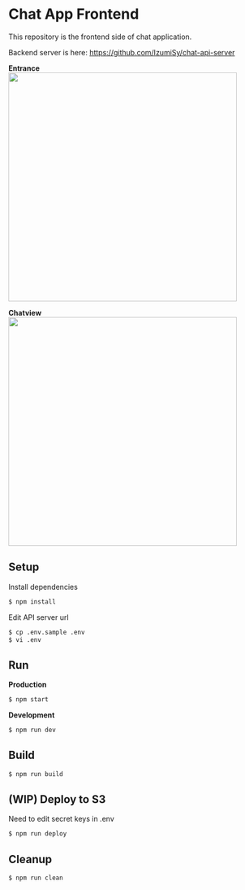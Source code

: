 # Chat App Frontend
This repository is the frontend side of chat application.  

Backend server is here: https://github.com/IzumiSy/chat-api-server

**Entrance**  
<img src="https://dl.dropboxusercontent.com/u/50923926/entrance.png" width="450">

**Chatview**  
<img src="https://dl.dropboxusercontent.com/u/50923926/chat-frontend-screen-shot.png" width="450">

## Setup
Install dependencies
```Bash
$ npm install
```

Edit API server url
```Bash
$ cp .env.sample .env
$ vi .env
```

## Run
**Production**  
```Bash
$ npm start
```
**Development**  
```Bash
$ npm run dev
```
## Build
```Bash
$ npm run build
```
## (WIP) Deploy to S3
Need to edit secret keys in .env
```Bash
$ npm run deploy
```
## Cleanup
```Bash
$ npm run clean
```
